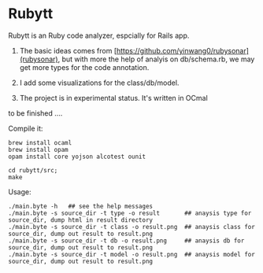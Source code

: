 # Rubytt

Rubytt is an Ruby code analyzer, espcially for Rails app. 

1. The basic ideas comes from [https://github.com/yinwang0/rubysonar](rubysonar), but with more the help of analyis on db/schema.rb, 
we may get more types for the code annotation. 

2. I add some visualizations for the class/db/model.

3. The project is in experimental status. It's written in OCmal

to be finished ....

Compile it:

```shell
brew install ocaml 
brew install opam
opam install core yojson alcotest ounit

cd rubytt/src;
make 
```

Usage:

```shell
./main.byte -h   ## see the help messages
./main.byte -s source_dir -t type -o result       ## anaysis type for source_dir, dump html in result directory
./main.byte -s source_dir -t class -o result.png  ## anaysis class for source_dir, dump out result to result.png
./main.byte -s source_dir -t db -o result.png     ## anaysis db for source_dir, dump out result to result.png
./main.byte -s source_dir -t model -o result.png  ## anaysis model for source_dir, dump out result to result.png
```
